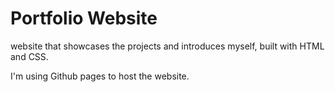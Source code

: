 # Portfolio Website

<p>website that showcases the projects and introduces myself, built with HTML and CSS.</p>
<p>I'm using Github pages to host the website.</p>
